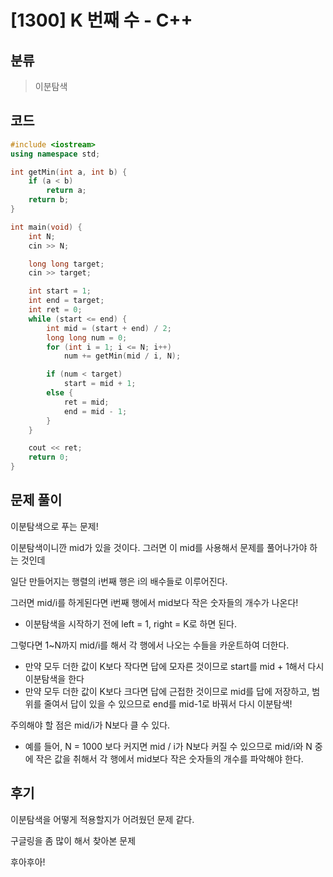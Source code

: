 # [1300] K 번째 수 - C++

## 분류
> 이분탐색

## 코드
```c++
#include <iostream>
using namespace std;

int getMin(int a, int b) {
	if (a < b)
		return a;
	return b;
}

int main(void) {
	int N;
	cin >> N;

	long long target;
	cin >> target;

	int start = 1;
	int end = target;
	int ret = 0;
	while (start <= end) {
		int mid = (start + end) / 2;
		long long num = 0;
		for (int i = 1; i <= N; i++)
			num += getMin(mid / i, N);

		if (num < target)
			start = mid + 1;
		else {
			ret = mid;
			end = mid - 1;
		}
	}

	cout << ret;
	return 0;
}
```

## 문제 풀이
이분탐색으로 푸는 문제!

이분탐색이니깐 mid가 있을 것이다. 그러면 이 mid를 사용해서 문제를 풀어나가야 하는 것인데

일단 만들어지는 행렬의 i번째 행은 i의 배수들로 이루어진다.

그러면 mid/i를 하게된다면 i번째 행에서 mid보다 작은 숫자들의 개수가 나온다!
- 이분탐색을 시작하기 전에 left = 1, right = K로 하면 된다.

그렇다면 1~N까지 mid/i를 해서 각 행에서 나오는 수들을 카운트하여 더한다.
- 만약 모두 더한 값이 K보다 작다면 답에 모자른 것이므로 start를 mid + 1해서 다시 이분탐색을 한다
- 만약 모두 더한 값이 K보다 크다면 답에 근접한 것이므로 mid를 답에 저장하고, 범위를 줄여서 답이 있을 수 있으므로 end를 mid-1로 바꿔서 다시 이분탐색!

주의해야 할 점은 mid/i가 N보다 클 수 있다.
- 예를 들어, N = 1000 보다 커지면 mid / i가 N보다 커질 수 있으므로 mid/i와 N 중에 작은 값을 취해서 각 행에서 mid보다 작은 숫자들의 개수를 파악해야 한다.

## 후기
이분탐색을 어떻게 적용할지가 어려웠던 문제 같다.

구글링을 좀 많이 해서 찾아본 문제

후아후아!